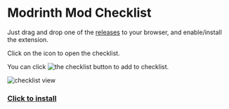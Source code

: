 # Modrinth Mod Checklist
 
Just drag and drop one of the [releases](https://github.com/achoolucgust/ModrinthLister/releases/latest) to your browser, and enable/install the extension.

Click on the icon to open the checklist.

You can click ![the checklist button](https://user-images.githubusercontent.com/76622722/221495256-9511e1df-7309-424b-bfe6-ec2c653f69e2.png) to add to checklist.

![checklist view](https://user-images.githubusercontent.com/76622722/221495364-02fe9b23-4e50-4192-89b5-4ce8c7d15163.png)

### [Click to install](https://github.com/achoolucgust/ModrinthLister/releases/latest)